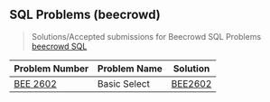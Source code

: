 ## SQL Problems (beecrowd)

> Solutions/Accepted submissions for Beecrowd SQL Problems
> [beecrowd SQL](https://judge.beecrowd.com/en/problems/index/9)

| Problem Number | Problem Name | Solution |
| -------------- | ------------ | -------- |
| [BEE 2602](https://judge.beecrowd.com/en/problems/view/2602) | Basic Select | [BEE2602](https://github.com/zlucasftw/beecrowd-sql-problems/tree/main/Problems/BEE2062) | 
